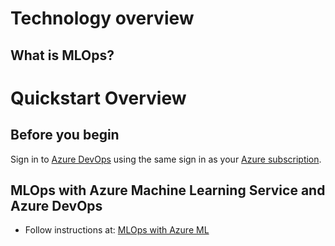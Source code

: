 # Technology overview

## What is MLOps?


# Quickstart Overview


## Before you begin

Sign in to [Azure DevOps](https://azure.microsoft.com/en-us/services/devops/) using the same sign in as your [Azure subscription](https://azure.microsoft.com/en-us/).

## MLOps with Azure Machine Learning Service and Azure DevOps

- Follow instructions at: [MLOps with Azure ML](./mlops-azureml/README.md)
